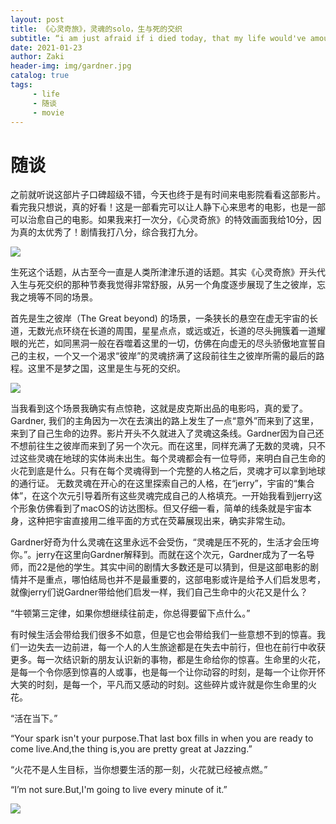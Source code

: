 ```yaml
---
layout: post
title: 《心灵奇旅》，灵魂的solo，生与死的交织
subtitle: “i am just afraid if i died today, that my life would've amounted to nothing"
date: 2021-01-23
author: Zaki
header-img: img/gardner.jpg
catalog: true
tags:
     - life
     - 随谈
     - movie
---
```


# 随谈

之前就听说这部片子口碑超级不错，今天也终于是有时间来电影院看看这部影片。看完我只想说，真的好看！这是一部看完可以让人静下心来思考的电影，也是一部可以治愈自己的电影。如果我来打一次分，《心灵奇旅》的特效画面我给10分，因为真的太优秀了！剧情我打八分，综合我打九分。

![](https://tva1.sinaimg.cn/large/008eGmZEgy1gmyk8k221qj30u00clglw.jpg)

生死这个话题，从古至今一直是人类所津津乐道的话题。其实《心灵奇旅》开头代入生与死交织的那种节奏我觉得非常舒服，从另一个角度逐步展现了生之彼岸，忘我之境等不同的场景。

首先是生之彼岸（The Great beyond) 的场景，一条狭长的悬空在虚无宇宙的长道，无数光点环绕在长道的周围，星星点点，或远或近，长道的尽头拥簇着一道耀眼的光芒，如同黑洞一般在吞噬着这里的一切，仿佛在向虚无的尽头骄傲地宣誓自己的主权，一个又一个渴求“彼岸”的灵魂挤满了这段前往生之彼岸所需的最后的路程。这里不是梦之国，这里是生与死的交织。

![](https://tva1.sinaimg.cn/large/008eGmZEgy1gmyk980r8bj30u00cl0ui.jpg)

当我看到这个场景我确实有点惊艳，这就是皮克斯出品的电影吗，真的爱了。Gardner, 我们的主角因为一次在去演出的路上发生了一点“意外”而来到了这里，来到了自己生命的边界。影片开头不久就进入了灵魂这条线。Gardner因为自己还不想前往生之彼岸而来到了另一个次元。而在这里，同样充满了无数的灵魂，只不过这些灵魂在地球的实体尚未出生。每个灵魂都会有一位导师，来明白自己生命的火花到底是什么。只有在每个灵魂得到一个完整的人格之后，灵魂才可以拿到地球的通行证。
无数灵魂在开心的在这里探索自己的人格，在“jerry”，宇宙的“集合体”，在这个次元引导着所有这些灵魂完成自己的人格填充。一开始我看到jerry这个形象仿佛看到了macOS的访达图标。但又仔细一看，简单的线条就是宇宙本身，这种把宇宙直接用二维平面的方式在荧幕展现出来，确实非常生动。

Gardner好奇为什么灵魂在这里永远不会受伤，“灵魂是压不死的，生活才会压垮你。”。jerry在这里向Gardner解释到。而就在这个次元，Gardner成为了一名导师，而22是他的学生。其实中间的剧情大多数还是可以猜到，但是这部电影的剧情并不是重点，哪怕结局也并不是最重要的，这部电影或许是给予人们启发思考，就像jerry们说Gardner带给他们启发一样，我们自己生命中的火花又是什么？

“牛顿第三定律，如果你想继续往前走，你总得要留下点什么。” 

有时候生活会带给我们很多不如意，但是它也会带给我们一些意想不到的惊喜。我们一边失去一边前进，每一个人的人生旅途都是在失去中前行，但也在前行中收获更多。每一次结识新的朋友认识新的事物，都是生命给你的惊喜。生命里的火花，是每一个令你感到惊喜的人或事，也是每一个让你动容的时刻，是每一个让你开怀大笑的时刻，是每一个，平凡而又感动的时刻。这些碎片或许就是你生命里的火花。

“活在当下。”

“Your spark isn't your purpose.That last box fills in when you are ready to come live.And,the thing is,you are pretty great at Jazzing.”

“火花不是人生目标，当你想要生活的那一刻，火花就已经被点燃。”

“I’m not sure.But,I'm going to live every minute of it.”

![](https://tva1.sinaimg.cn/large/008eGmZEgy1gmykchcgkqj30xm0u0419.jpg)




